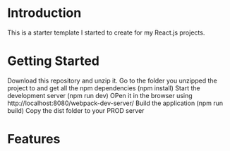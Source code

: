 # Introduction
This is a starter template I started to create for my React.js projects.

# Getting Started
Download this repository and unzip it.
Go to the folder you unzipped the project to and get all the npm dependencies (npm install)
Start the development server (npm run dev)
OPen it in the browser using http://localhost:8080/webpack-dev-server/
Build the application (npm run build)
Copy the dist folder to your PROD server

# Features
